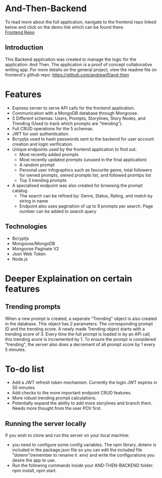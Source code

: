 # And-Then-Backend

To read more about the full application, navigate to the frontend repo linked below and click on the demo link which can be found there.  
[Frontend Repo](https://github.com/andrewilf/and-then)

## Introduction

This Backend application was created to manage the logic for the application: And Then. The application is a proof of concept collaborative writing app.
For more details on the general project, view the readme file on frontend's github repo: https://github.com/andrewilf/and-then

# Features

- Express server to serve API calls for the frontend application.
- Communication with a MongoDB database through Mongoose.
- 5 Different schemas: Users, Prompts, Storylines, Story Nodes, and Trending (Used to track which prompts are "trending").
- Full CRUD operations for the 5 schemas.
- JWT for user authentication.
- Bcryptjs used to hash passwords sent to the backend for user account creation and login verification.
- Unique endpoints used by the frontend application to find out:
  - Most recently added prompts
  - Most recently updated prompts (unused in the final application)
  - A random prompt
  - Personal user infographics such as favourite genre, total followers for owned prompts, owned prompts list, and followed promtps list
  - Top 3 trending prompts
- A specialised endpoint was also created for browsing the prompt catalog.
  - The search can be refined by: Genre, Status, Rating, and match by string in name
  - Endpoint also uses pagination of up to 9 prompts per search. Page number can be added to search query

## Technologies

- Bcryptjs
- Mongoose/MongoDB
- Mongoose Paginate V2
- Json Web Token
- Node.js

# Deeper Explaination on certain features

## Trending prompts

When a new prompt is created, a seperate "Trending" object is also created in the database. This object has 2 parameters: The corresponding prompt ID and the trending score. A newly made Trending object starts with a trending score of 3. Every time the full prompt is loaded in by an API call, this trending score is incremented by 1.
To ensure the prompt is considered "trending", the server also does a decrement of all prompt score by 1 every 5 minutes.

# To-do list

- Add a JWT refresh token mechanism. Currently the login JWT expires in 50 minutes.
- Add checks to the more important endpoint CRUD features.
- More robust trending prompt calculations.
- Potentially expand the ability to add more storylines and branch them. Needs more thought from the user POV first.

## Running the server locally

If you wish to clone and run this server on your local machine:

- you need to configure some config variables. The npm library, dotenv is included in the package.json file so you can edit the included file "dotenv"(remember to rename it .env) and write the configurations you desire the app to use.
- Run the following commands inside your AND-THEN-BACKEND folder: npm install, npm start.
